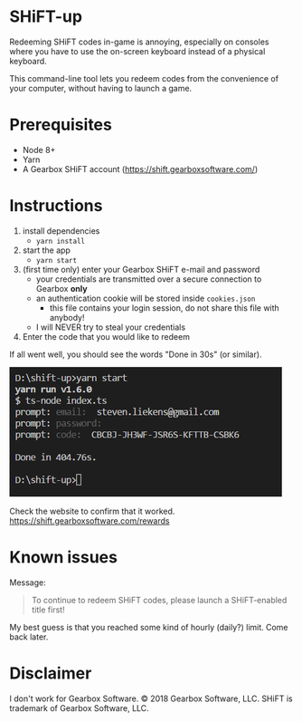 # SHiFT-up
Redeeming SHiFT codes in-game is annoying, especially on consoles where you have to use the on-screen keyboard instead of a physical keyboard.

This command-line tool lets you redeem codes from the convenience of your computer, without having to launch a game.

# Prerequisites
- Node 8+
- Yarn 
- A Gearbox SHiFT account (https://shift.gearboxsoftware.com/)

# Instructions
1. install dependencies
    - `yarn install`
2. start the app
    - `yarn start`
3. (first time only) enter your Gearbox SHiFT e-mail and password
    - your credentials are transmitted over a secure connection to Gearbox **only**
    - an authentication cookie will be stored inside `cookies.json`
       - this file contains your login session, do not share this file with anybody! 
    - I will NEVER try to steal your credentials
4. Enter the code that you would like to redeem

If all went well, you should see the words "Done in 30s" (or similar).

![Example](assets/success.png)

Check the website to confirm that it worked.  
https://shift.gearboxsoftware.com/rewards

# Known issues
Message:
 > To continue to redeem SHiFT codes, please launch a SHiFT-enabled title first!

My best guess is that you reached some kind of hourly (daily?) limit. Come back later.


# Disclaimer
I don't work for Gearbox Software.
© 2018 Gearbox Software, LLC. SHiFT is trademark of Gearbox Software, LLC.
